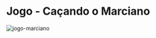 # Jogo - Caçando o Marciano

![jogo-marciano](https://user-images.githubusercontent.com/66328408/185608481-d0035f08-1fc2-4e1d-88bc-fea2a061d7eb.png)
